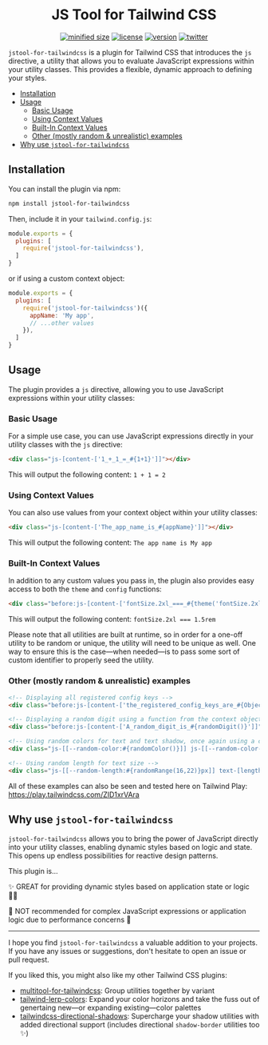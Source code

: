 <h1 align="center">JS Tool for Tailwind CSS</h1>

<div align="center">

[![minified size](https://img.shields.io/bundlephobia/min/jstool-for-tailwindcss)](https://bundlephobia.com/package/jstool-for-tailwindcss)
[![license](https://img.shields.io/github/license/brandonmcconnell/jstool-for-tailwindcss?label=license)](https://github.com/brandonmcconnell/jstool-for-tailwindcss/blob/main/LICENSE.txt)
[![version](https://img.shields.io/npm/v/jstool-for-tailwindcss)](https://www.npmjs.com/package/jstool-for-tailwindcss)
[![twitter](https://img.shields.io/twitter/follow/branmcconnell)](https://twitter.com/branmcconnell)

</div>

`jstool-for-tailwindcss` is a plugin for Tailwind CSS that introduces the `js` directive, a utility that allows you to evaluate JavaScript expressions within your utility classes. This provides a flexible, dynamic approach to defining your styles.

- [Installation](#installation)
- [Usage](#usage)
  - [Basic Usage](#basic-usage)
  - [Using Context Values](#using-context-values)
  - [Built-In Context Values](#built-in-context-values)
  - [Other (mostly random \& unrealistic) examples](#other-mostly-random--unrealistic-examples)
- [Why use `jstool-for-tailwindcss`](#why-use-jstool-for-tailwindcss)

## Installation

You can install the plugin via npm:

```bash
npm install jstool-for-tailwindcss
```

Then, include it in your `tailwind.config.js`:

```js
module.exports = {
  plugins: [
    require('jstool-for-tailwindcss'),
  ]
}
```

or if using a custom context object:

```js
module.exports = {
  plugins: [
    require('jstool-for-tailwindcss')({
      appName: 'My app',
      // ...other values
    }),
  ]
}
```

## Usage

The plugin provides a `js` directive, allowing you to use JavaScript expressions within your utility classes:

### Basic Usage

For a simple use case, you can use JavaScript expressions directly in your utility classes with the `js` directive:

```html
<div class="js-[content-['1_+_1_=_#{1+1}']]"></div>
```

This will output the following content: `1 + 1 = 2`

### Using Context Values

You can also use values from your context object within your utility classes:

```html
<div class="js-[content-['The_app_name_is_#{appName}']]"></div>
```

This will output the following content: `The app name is My app`

### Built-In Context Values

In addition to any custom values you pass in, the plugin also provides easy access to both the `theme` and `config` functions:

```html
<div class="before:js-[content-['fontSize.2xl_===_#{theme('fontSize.2xl')}']]"></div>
```

This will output the following content: `fontSize.2xl === 1.5rem`

Please note that all utilities are built at runtime, so in order for a one-off utility to be random or unique, the utility will need to be unique as well. One way to ensure this is the case—when needed—is to pass some sort of custom identifier to properly seed the utility.

### Other (mostly random & unrealistic) examples

```html
<!-- Displaying all registered config keys -->
<div class="before:js-[content-['the_registered_config_keys_are_#{Object.keys(config()).join(',_')}']]"></div>

<!-- Displaying a random digit using a function from the context object -->
<div class="before:js-[content-['A_random_digit_is_#{randomDigit()}']]"></div>

<!-- Using random colors for text and text shadow, once again using a custom function from the context object -->
<div class="js-[[--random-color:#{randomColor()}]] js-[[--random-color-2:#{randomColor()}]] text-[--random-color] font-semibold [text-shadow:1px_2px_0_var(--random-color-2)]">Random_colors_ftw!</div>

<!-- Using random length for text size -->
<div class="js-[[--random-length:#{randomRange(16,22)}px]] text-[length:--random-length]">Random sizes too 🤯</div>
```

All of these examples can also be seen and tested here on Tailwind Play: https://play.tailwindcss.com/ZID1xrVAra

## Why use `jstool-for-tailwindcss`

`jstool-for-tailwindcss` allows you to bring the power of JavaScript directly into your utility classes, enabling dynamic styles based on logic and state. This opens up endless possibilities for reactive design patterns.

This plugin is…

✨ GREAT for providing dynamic styles based on application state or logic 👏🏼

😬 NOT recommended for complex JavaScript expressions or application logic due to performance concerns 👀

---

I hope you find `jstool-for-tailwindcss` a valuable addition to your projects. If you have any issues or suggestions, don't hesitate to open an issue or pull request.

If you liked this, you might also like my other Tailwind CSS plugins:
* [multitool-for-tailwindcss](https://github.com/brandonmcconnell/multitool-for-tailwindcss): Group utilities together by variant
* [tailwind-lerp-colors](https://github.com/brandonmcconnell/tailwind-lerp-colors): Expand your color horizons and take the fuss out of genertaing new—or expanding existing—color palettes
* [tailwindcss-directional-shadows](https://github.com/brandonmcconnell/tailwindcss-directional-shadows): Supercharge your shadow utilities with added directional support (includes directional `shadow-border` utilities too ✨)